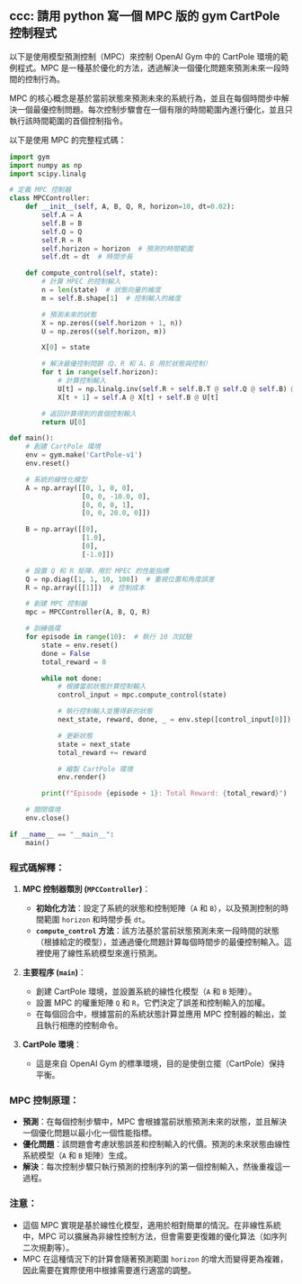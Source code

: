 ## ccc: 請用 python 寫一個 MPC 版的 gym CartPole 控制程式

以下是使用模型預測控制（MPC）來控制 OpenAI Gym 中的 CartPole 環境的範例程式。MPC 是一種基於優化的方法，透過解決一個優化問題來預測未來一段時間的控制行為。

MPC 的核心概念是基於當前狀態來預測未來的系統行為，並且在每個時間步中解決一個最優控制問題。每次控制步驟會在一個有限的時間範圍內進行優化，並且只執行該時間範圍的首個控制指令。

以下是使用 MPC 的完整程式碼：

```python
import gym
import numpy as np
import scipy.linalg

# 定義 MPC 控制器
class MPCController:
    def __init__(self, A, B, Q, R, horizon=10, dt=0.02):
        self.A = A
        self.B = B
        self.Q = Q
        self.R = R
        self.horizon = horizon  # 預測的時間範圍
        self.dt = dt  # 時間步長

    def compute_control(self, state):
        # 計算 MPEC 的控制輸入
        n = len(state)  # 狀態向量的維度
        m = self.B.shape[1]  # 控制輸入的維度

        # 預測未來的狀態
        X = np.zeros((self.horizon + 1, n))
        U = np.zeros((self.horizon, m))

        X[0] = state

        # 解決最優控制問題（Q、R 和 A、B 用於狀態與控制）
        for t in range(self.horizon):
            # 計算控制輸入
            U[t] = np.linalg.inv(self.R + self.B.T @ self.Q @ self.B) @ (self.B.T @ self.Q @ X[t])
            X[t + 1] = self.A @ X[t] + self.B @ U[t]

        # 返回計算得到的首個控制輸入
        return U[0]

def main():
    # 創建 CartPole 環境
    env = gym.make('CartPole-v1')
    env.reset()

    # 系統的線性化模型
    A = np.array([[0, 1, 0, 0],
                  [0, 0, -10.0, 0],
                  [0, 0, 0, 1],
                  [0, 0, 20.0, 0]])

    B = np.array([[0],
                  [1.0],
                  [0],
                  [-1.0]])

    # 設置 Q 和 R 矩陣，用於 MPEC 的性能指標
    Q = np.diag([1, 1, 10, 100])  # 重視位置和角度誤差
    R = np.array([[1]])  # 控制成本

    # 創建 MPC 控制器
    mpc = MPCController(A, B, Q, R)

    # 訓練循環
    for episode in range(10):  # 執行 10 次試驗
        state = env.reset()
        done = False
        total_reward = 0

        while not done:
            # 根據當前狀態計算控制輸入
            control_input = mpc.compute_control(state)

            # 執行控制輸入並獲得新的狀態
            next_state, reward, done, _ = env.step([control_input[0]])

            # 更新狀態
            state = next_state
            total_reward += reward

            # 繪製 CartPole 環境
            env.render()

        print(f"Episode {episode + 1}: Total Reward: {total_reward}")

    # 關閉環境
    env.close()

if __name__ == "__main__":
    main()
```

### 程式碼解釋：

1. **MPC 控制器類別 (`MPCController`)**：
   - **初始化方法**：設定了系統的狀態和控制矩陣（`A` 和 `B`），以及預測控制的時間範圍 `horizon` 和時間步長 `dt`。
   - **`compute_control` 方法**：該方法基於當前狀態預測未來一段時間的狀態（根據給定的模型），並通過優化問題計算每個時間步的最優控制輸入。這裡使用了線性系統模型來進行預測。

2. **主要程序 (`main`)**：
   - 創建 CartPole 環境，並設置系統的線性化模型（`A` 和 `B` 矩陣）。
   - 設置 MPC 的權重矩陣 `Q` 和 `R`，它們決定了誤差和控制輸入的加權。
   - 在每個回合中，根據當前的系統狀態計算並應用 MPC 控制器的輸出，並且執行相應的控制命令。

3. **CartPole 環境**：
   - 這是來自 OpenAI Gym 的標準環境，目的是使倒立擺（CartPole）保持平衡。

### MPC 控制原理：
- **預測**：在每個控制步驟中，MPC 會根據當前狀態預測未來的狀態，並且解決一個優化問題以最小化一個性能指標。
- **優化問題**：該問題會考慮狀態誤差和控制輸入的代價。預測的未來狀態由線性系統模型（`A` 和 `B` 矩陣）生成。
- **解決**：每次控制步驟只執行預測的控制序列的第一個控制輸入，然後重複這一過程。

### 注意：
- 這個 MPC 實現是基於線性化模型，適用於相對簡單的情況。在非線性系統中，MPC 可以擴展為非線性控制方法，但會需要更復雜的優化算法（如序列二次規劃等）。
- MPC 在這種情況下的計算會隨著預測範圍 `horizon` 的增大而變得更為複雜，因此需要在實際使用中根據需要進行適當的調整。